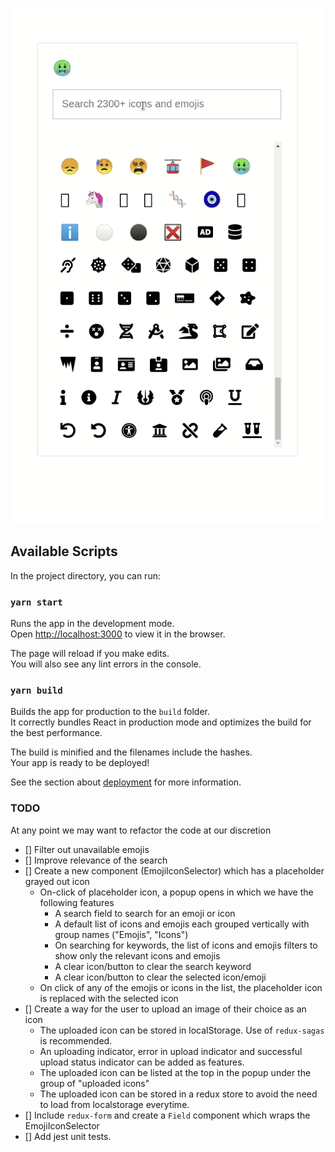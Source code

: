 ![Screenshot](react-emoji-icon-picker.gif)

## Available Scripts

In the project directory, you can run:

### `yarn start`

Runs the app in the development mode.<br />
Open [http://localhost:3000](http://localhost:3000) to view it in the browser.

The page will reload if you make edits.<br />
You will also see any lint errors in the console.

### `yarn build`

Builds the app for production to the `build` folder.<br />
It correctly bundles React in production mode and optimizes the build for the best performance.

The build is minified and the filenames include the hashes.<br />
Your app is ready to be deployed!

See the section about [deployment](https://facebook.github.io/create-react-app/docs/deployment) for more information.

### TODO

At any point we may want to refactor the code at our discretion

- [] Filter out unavailable emojis
- [] Improve relevance of the search
- [] Create a new component (EmojiIconSelector) which has a placeholder grayed out icon
  - On-click of placeholder icon, a popup opens in which we have the following features
    - A search field to search for an emoji or icon
    - A default list of icons and emojis each grouped vertically with group names ("Emojis", "Icons")
    - On searching for keywords, the list of icons and emojis filters to show only the relevant icons and emojis
    - A clear icon/button to clear the search keyword
    - A clear icon/button to clear the selected icon/emoji
  - On click of any of the emojis or icons in the list, the placeholder icon is replaced with the selected icon
- [] Create a way for the user to upload an image of their choice as an icon
  - The uploaded icon can be stored in localStorage. Use of `redux-sagas` is recommended.
  - An uploading indicator, error in upload indicator and successful upload status indicator can be added as features.
  - The uploaded icon can be listed at the top in the popup under the group of "uploaded icons"
  - The uploaded icon can be stored in a redux store to avoid the need to load from localstorage everytime.
- [] Include `redux-form` and create a `Field` component which wraps the EmojiIconSelector
- [] Add jest unit tests.
